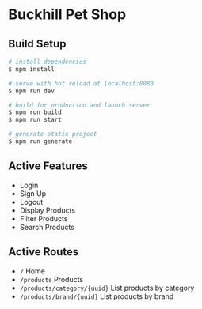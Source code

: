 # Buckhill Pet Shop

## Build Setup

```bash
# install dependencies
$ npm install

# serve with hot reload at localhost:8080
$ npm run dev

# build for production and launch server
$ npm run build
$ npm run start

# generate static project
$ npm run generate
```

## Active Features
* Login
* Sign Up
* Logout
* Display Products
* Filter Products
* Search Products

## Active Routes
- `/` Home
- `/products` Products
- `/products/category/{uuid}` List products by category 
- `/products/brand/{uuid}` List products by brand 
